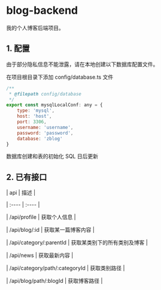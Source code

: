 # blog-backend
我的个人博客后端项目。

## 1. 配置
由于部分隐私信息不能泄露，请在本地创建以下数据库配置文件。

在项目根目录下添加 config/database.ts 文件
~~~javascript
/**
 * @filepath config/database
 */
export const mysqlLocalConf: any = {
    type: 'mysql',
    host: 'host',
    port: 3306,
    username: 'username',
    password: 'password',
    database: 'zblog'
}
~~~
数据库创建和表的初始化 SQL 日后更新

## 2. 已有接口

| api | 描述 |

| :---- | :---- |

| /api/profile | 获取个人信息 |

| /api/blog/:id | 获取某一篇博客内容 |

| /api/category/:parentId  | 获取某类别下的所有类别及博客 |

| /api/news  | 获取最新内容 |

| /api/category/path/:categoryId | 获取类别路径 |

| /api/blog/path/:blogId | 获取博客路径 |

